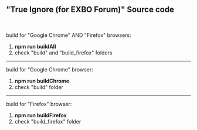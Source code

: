 <h2>"True Ignore (for EXBO Forum)" Source code</h2>

<br>

build for "Google Chrome" AND "Firefox" browsers:
<br>
1) <strong>npm run buildAll</strong>
2) check "build" and "build_firefox" folders

<hr>

build for "Google Chrome" browser:
<br>
1) <strong>npm run buildChrome</strong>
2) check "build" folder

<hr>

build for "Firefox" browser:
<br>
1) <strong>npm run buildFirefox</strong>
2) check "build_firefox" folder
